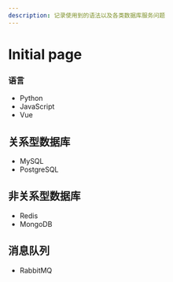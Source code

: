 ```yaml
---
description: 记录使用到的语法以及各类数据库服务问题
---
```


# Initial page

### 语言

* Python
* JavaScript
* Vue

## 关系型数据库

* MySQL
* PostgreSQL

## 非关系型数据库

* Redis
* MongoDB

## 消息队列

* RabbitMQ





